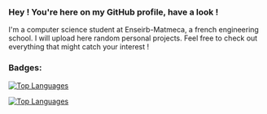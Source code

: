 ### Hey ! You're here on my GitHub profile, have a look !

I'm a computer science student at Enseirb-Matmeca, a french engineering school.
I will upload here random personal projects. Feel free to check out everything that might catch your interest !

<h3 align="left">Badges:</h3>
<a href="https://github.com/UnePatate5010" align="left"><img src="https://github-readme-stats.vercel.app/api/top-langs/?username=UnePatate5010&langs_count=10&title_color=0891b2&text_color=22c55e&icon_color=0891b2&bg_color=1e3a8a&hide_border=true&locale=en&custom_title=Top%20%Languages" alt="Top Languages" /></a>

<a href="https://github.com/UnePatate5010" align="left"><img src="https://github-readme-stats.vercel.app/api/top-langs/?username=UnePatate5010&layout=donut-vertical&langs_count=10&title_color=0891b2&text_color=22c55e&icon_color=0891b2&bg_color=1e3a8a&hide_border=true&locale=en&custom_title=Top%20%Languages" alt="Top Languages" /></a>


